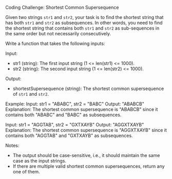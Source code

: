 Coding Challenge: Shortest Common Supersequence

Given two strings `str1` and `str2`, your task is to find the shortest string that has both `str1` and `str2` as subsequences. In other words, you need to find the shortest string that contains both `str1` and `str2` as sub-sequences in the same order but not necessarily consecutively.

Write a function that takes the following inputs:

Input:
- str1 (string): The first input string (1 <= len(str1) <= 1000).
- str2 (string): The second input string (1 <= len(str2) <= 1000).

Output:
- shortestSupersequence (string): The shortest common supersequence of `str1` and `str2`.

Example:
Input: str1 = "ABABC", str2 = "BABC"
Output: "ABABCB"
Explanation: The shortest common supersequence is "ABABCB" since it contains both "ABABC" and "BABC" as subsequences.

Input: str1 = "AGGTAB", str2 = "GXTXAYB"
Output: "AGGXTXAYB"
Explanation: The shortest common supersequence is "AGGXTXAYB" since it contains both "AGGTAB" and "GXTXAYB" as subsequences.

Notes:
- The output should be case-sensitive, i.e., it should maintain the same case as the input strings.
- If there are multiple valid shortest common supersequences, return any one of them.
